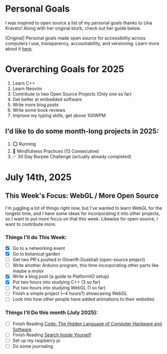 Personal Goals
==============

I was inspired to open source a list of my personal goals thanks to Una Kravetz! Along with her original blurb, check out her guide below.

[Original] Personal goals made open source for accessibility across computers I use, transparency, accountability, and versioning. Learn more about it [here](http://una.im/personal-goals-guide).

# Overarching Goals for 2025

1. Learn C++
1. Learn Neovim
1. Contribute to two Open Source Projects (Only one so far)
1. Get better at embedded software
1. Write more blog posts
1. Write some book reviews
1. Improve my typing skills, get above 100WPM

## I'd like to do some month-long projects in 2025:

1. ⭕ Running
1. 🚧 Mindfulness Practices (13 Consecutive)
1. ✅ 30 Day Burpee Challenge (actually already completed)

# July 14th, 2025

## This Week's Focus: WebGL / More Open Source

I'm juggling a lot of things right now, but I've wanted to learn WebGL for the longest time, and I have some ideas for incorporating it into other projects, so I want to put more focus on that this week. Likewise for open-source, I want to contribute more.

### Things I'll do This Week:

- [x] Go to a networking event
- [x] Go to botanical garden
- [ ] Get two PR's pushed in Glowrift-Duskhall (open-source project)
- [ ] Write another Arduino program, this time incorporating other parts like maybe a motor
- [x] Write a blog post (a guide to PlatformIO setup)
- [x] Put two hours into studying C++ (3 so far)
- [ ] Put two hours into studying WebGL (1 so far)
- [ ] Finish a simple project (~4 hours?) showcasing WebGL
- [ ] Look into how other people have added animations to their websites

### Things I'll Do this month (July 2025):

- [ ] Finish Reading [Code: The Hidden Language of Computer Hardware and Software](https://www.codehiddenlanguage.com/Chapter00/)
- [ ] Finish Reading [Search Inside Yourself](https://www.amazon.com/Search-Inside-Yourself-Unexpected-Achieving/dp/0062116932)
- [ ] Set up my raspberry pi
- [ ] Do some journaling
